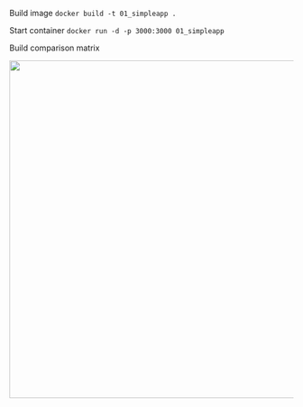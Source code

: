 Build image `docker build -t 01_simpleapp .`

Start container `docker run -d -p 3000:3000 01_simpleapp`

Build comparison matrix

<image src="https://github.com/dennisholee/ContainerDojo/blob/master/01_SimpleApp/notes/Docker-layers.png" width="600"></image>
